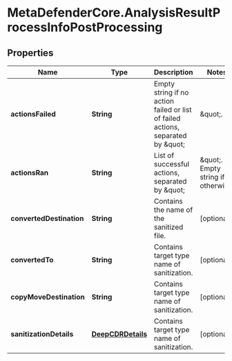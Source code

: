 # MetaDefenderCore.AnalysisResultProcessInfoPostProcessing

## Properties

Name | Type | Description | Notes
------------ | ------------- | ------------- | -------------
**actionsFailed** | **String** | Empty string if no action failed or list of failed actions, separated by \&quot;|\&quot;. | [optional] 
**actionsRan** | **String** | List of successful actions, separated by \&quot;|\&quot;. Empty string if otherwise. | [optional] 
**convertedDestination** | **String** | Contains the name of the sanitized file. | [optional] 
**convertedTo** | **String** | Contains target type name of sanitization. | [optional] 
**copyMoveDestination** | **String** | Contains target type name of sanitization. | [optional] 
**sanitizationDetails** | [**DeepCDRDetails**](DeepCDRDetails.md) | Contains target type name of sanitization. | [optional] 


